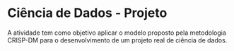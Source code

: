 # Ciência de Dados - Projeto
 A atividade tem como objetivo aplicar o modelo proposto pela metodologia CRISP-DM para o desenvolvimento de um projeto real de ciência de dados.

